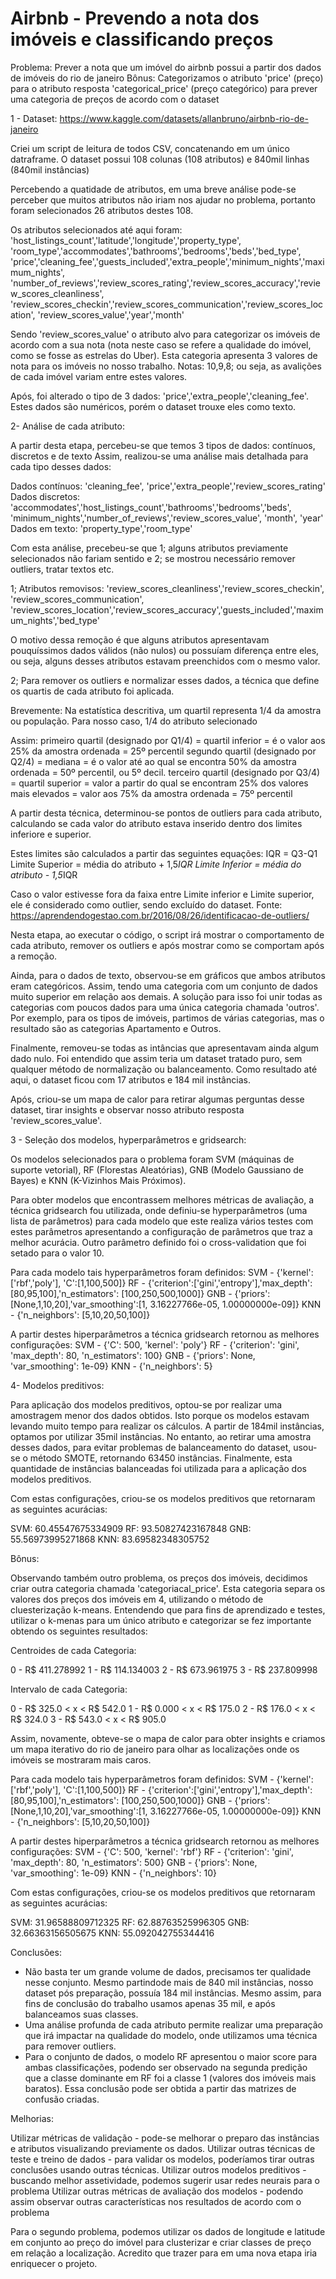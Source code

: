 # Airbnb - Prevendo a nota dos imóveis e classificando preços 

Problema: Prever a nota que um imóvel do airbnb possui a partir dos dados de imóveis do rio de janeiro 
Bônus: Categorizamos o atributo 'price' (preço) para o atributo resposta 'categorical_price' (preço categórico)
para prever uma categoria de preços de acordo com o dataset

1 - Dataset: https://www.kaggle.com/datasets/allanbruno/airbnb-rio-de-janeiro

Criei um script de leitura de todos CSV, concatenando em um único datraframe. O dataset possui 108 colunas (108 atributos) e 840mil linhas (840mil instâncias)

Percebendo a quatidade de atributos, em uma breve análise pode-se perceber que muitos atributos não iriam nos ajudar no problema, portanto foram selecionados 26 atributos destes 108.

Os atributos selecionados até aqui foram: 
'host_listings_count','latitude','longitude','property_type',
'room_type','accommodates','bathrooms','bedrooms','beds','bed_type',
'price','cleaning_fee','guests_included','extra_people','minimum_nights','maximum_nights',
'number_of_reviews','review_scores_rating','review_scores_accuracy','review_scores_cleanliness',
'review_scores_checkin','review_scores_communication','review_scores_location',
'review_scores_value','year','month'

Sendo 'review_scores_value' o atributo alvo para categorizar os imóveis de acordo com a sua nota (nota neste caso se refere a qualidade do imóvel, como se fosse as estrelas do Uber). Esta categoria apresenta 3 valores de nota para os imóveis no nosso trabalho. Notas: 10,9,8; ou seja, as avalições de cada imóvel variam entre estes valores.

Após, foi alterado o tipo de 3 dados: 'price','extra_people','cleaning_fee'. Estes dados são numéricos, porém o dataset trouxe eles como texto.

2- Análise de cada atributo:

A partir desta etapa, percebeu-se que temos 3 tipos de dados: contínuos, discretos e de texto
Assim, realizou-se uma análise mais detalhada para cada tipo desses dados:

Dados contínuos:  'cleaning_fee', 'price','extra_people','review_scores_rating'
Dados discretos: 'accommodates','host_listings_count','bathrooms','bedrooms','beds',
                'minimum_nights','number_of_reviews','review_scores_value', 'month', 'year'
Dados em texto: 'property_type','room_type'

Com esta análise, precebeu-se que 1; alguns atributos previamente selecionados não fariam sentido e 2; se mostrou necessário remover outliers, tratar textos etc.

1; Atributos removisos: 'review_scores_cleanliness','review_scores_checkin', 'review_scores_communication',
       'review_scores_location','review_scores_accuracy','guests_included','maximum_nights','bed_type'
       
O motivo dessa remoção é que alguns atributos apresentavam pouquíssimos dados válidos (não nulos) ou possuíam diferença entre eles, ou seja, alguns desses atributos estavam preenchidos com o mesmo valor.

2; Para remover os outliers e normalizar esses dados, a técnica que define os quartis de cada atributo foi aplicada.

Brevemente:
Na estatística descritiva, um quartil representa 1/4 da amostra ou população. Para nosso caso, 1/4 do atributo selecionado

Assim:
primeiro quartil (designado por Q1/4) = quartil inferior = é o valor aos 25% da amostra ordenada = 25º percentil
segundo quartil (designado por Q2/4) = mediana = é o valor até ao qual se encontra 50% da amostra ordenada = 50º percentil, ou 5º decil.
terceiro quartil (designado por Q3/4) = quartil superior = valor a partir do qual se encontram 25% dos valores mais elevados = valor aos 75% da amostra ordenada = 75º percentil

A partir desta técnica, determinou-se pontos de outliers para cada atributo, calculando se cada valor do atributo estava inserido dentro dos limites inferiore e superior.

Estes limites são calculados a partir das seguintes equações:
   IQR = Q3-Q1
   Limite Superior = média do atributo + 1,5*IQR
   Limite Inferior = média do atributo - 1,5*IQR

Caso o valor estivesse fora da faixa entre Limite inferior e Limite superior, ele é considerado como outlier, sendo excluído do dataset.
Fonte: https://aprendendogestao.com.br/2016/08/26/identificacao-de-outliers/

Nesta etapa, ao executar o código, o script irá mostrar o comportamento de cada atributo, remover os outliers e após mostrar como se comportam após a remoção.

Ainda, para o dados de texto, observou-se em gráficos que ambos atributos eram categóricos. 
Assim, tendo uma categoria com um conjunto de dados muito superior em relação aos demais. A solução para isso foi unir todas as categorias com poucos dados para uma única categoria chamada 'outros'. Por exemplo, para os tipos de imóveis, partimos de várias categorias, mas o resultado são as categorias Apartamento e Outros.

Finalmente, removeu-se todas as intâncias que apresentavam ainda algum dado nulo. 
Foi entendido que assim teria um dataset tratado puro, sem qualquer método de normalização ou balanceamento. 
Como resultado até aqui, o dataset ficou com 17 atributos e 184 mil instâncias.

Após, criou-se um mapa de calor para retirar algumas perguntas desse dataset, tirar insights e observar nosso atributo resposta 'review_scores_value'. 

3 - Seleção dos modelos, hyperparâmetros e gridsearch:

Os modelos selecionados para o problema foram SVM (máquinas de suporte vetorial), RF (Florestas Aleatórias), GNB (Modelo Gaussiano de Bayes) e KNN (K-Vizinhos Mais Próximos).

Para obter modelos que encontrassem melhores métricas de avaliação, a técnica gridsearch fou utilizada, onde definiu-se hyperparâmetros (uma lista de parâmetros) para cada modelo que este realiza vários testes com estes parâmetros apresentando a configuração de parâmetros que traz a melhor acurácia.
Outro parâmetro definido foi o cross-validation que foi setado para o valor 10.

Para cada modelo tais hyperparâmetros foram definidos:
SVM - {'kernel':['rbf','poly'], 'C':[1,100,500]}
RF - {'criterion':['gini','entropy'],'max_depth': [80,95,100],'n_estimators': [100,250,500,1000]}
GNB - {'priors': [None,1,10,20],'var_smoothing':[1, 3.16227766e-05, 1.00000000e-09]}
KNN - {'n_neighbors': [5,10,20,50,100]}

A partir destes hiperparâmetros a técnica gridsearch retornou as melhores configurações:
SVM - {'C': 500, 'kernel': 'poly'}
RF - {'criterion': 'gini', 'max_depth': 80, 'n_estimators': 100}
GNB - {'priors': None, 'var_smoothing': 1e-09}
KNN - {'n_neighbors': 5}

4- Modelos preditivos:

Para aplicação dos modelos preditivos, optou-se por realizar uma amostragem menor dos dados obtidos. Isto porque os modelos estavam levando muito tempo para realizar os cálculos. A partir de 184mil instâncias, optamos por utilizar 35mil instâncias. 
No entanto, ao retirar uma amostra desses dados, para evitar problemas de balanceamento do dataset, usou-se o método SMOTE, retornando 63450 instâncias. 
Finalmente, esta quantidade de instâncias balanceadas foi utilizada para a aplicação dos modelos preditivos.

Com estas configurações, criou-se os modelos preditivos que retornaram as seguintes acurácias:

SVM: 60.45547675334909
RF: 93.50827423167848
GNB: 55.56973995271868
KNN: 83.69582348305752

Bônus:

Observando também outro problema, os preços dos imóveis, decidimos criar outra categoria chamada 'categoriacal_price'. 
Esta categoria separa os valores dos preços dos imóveis em 4, utilizando o método de cluesterização k-means. 
Entendendo que para fins de aprendizado e testes, utilizar o k-menas para um único atributo e categorizar se fez importante obtendo os seguintes resultados:

Centroides de cada Categoria:

0 - R$ 411.278992
1 - R$ 114.134003
2 - R$ 673.961975
3 - R$ 237.809998

Intervalo de cada Categoria:

0 - R$ 325.0 < x < R$ 542.0
1 - R$ 0.000 < x < R$ 175.0
2 - R$ 176.0 < x < R$ 324.0
3 - R$ 543.0 < x < R$ 905.0

Assim, novamente, obteve-se o mapa de calor para obter insights e criamos um mapa iterativo do rio de janeiro para olhar as localizações onde os imóveis se mostraram mais caros.

Para cada modelo tais hyperparâmetros foram definidos:
SVM - {'kernel':['rbf','poly'], 'C':[1,100,500]}
RF - {'criterion':['gini','entropy'],'max_depth': [80,95,100],'n_estimators': [100,250,500,1000]}
GNB - {'priors': [None,1,10,20],'var_smoothing':[1, 3.16227766e-05, 1.00000000e-09]}
KNN - {'n_neighbors': [5,10,20,50,100]}

A partir destes hiperparâmetros a técnica gridsearch retornou as melhores configurações:
SVM - {'C': 500, 'kernel': 'rbf'}
RF - {'criterion': 'gini', 'max_depth': 80, 'n_estimators': 500}
GNB - {'priors': None, 'var_smoothing': 1e-09}
KNN - {'n_neighbors': 10}

Com estas configurações, criou-se os modelos preditivos que retornaram as seguintes acurácias:

SVM: 31.96588809712325
RF: 62.88763525996305
GNB: 32.66363156505675
KNN: 55.092042755344416

Conclusões:

- Não basta ter um grande volume de dados, precisamos ter qualidade nesse conjunto. Mesmo partindode mais de 840 mil instâncias, nosso dataset pós preparação, possuía 184 mil instâncias. Mesmo assim, para fins de conclusão do trabalho usamos apenas 35 mil, e após balanceamos suas classes.
- Uma análise profunda de cada atributo permite realizar uma preparação que irá impactar na qualidade do modelo, onde utilizamos uma técnica para remover outliers.
- Para o conjunto de dados, o modelo RF apresentou o maior score para ambas classificações, podendo ser observado na segunda predição que a classe dominante em RF foi a classe 1 (valores dos imóveis mais baratos). Essa conclusão pode ser obtida a partir das matrizes de confusão criadas.

Melhorias:

Utilizar métricas de validação - pode-se melhorar o preparo das instâncias e atributos visualizando previamente os dados.
Utilizar outras técnicas de teste e treino de dados - para validar os modelos, poderíamos tirar outras conclusões usando outras técnicas.
Utilizar outros modelos preditivos - buscando melhor assetividade, podemos sugerir usar redes neurais para o problema
Utilizar outras métricas de avaliação dos modelos - podendo assim observar outras características nos resultados de acordo com o problema

Para o segundo problema, podemos utilizar os dados de longitude e latitude em conjunto ao preço do imóvel para clusterizar e criar classes de preço em relação a localização. Acredito que trazer para em uma nova etapa iria enriquecer o projeto.
